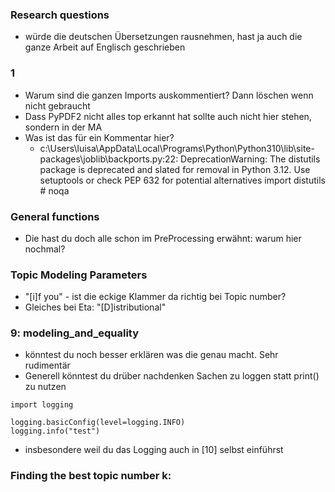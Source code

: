 ### Research questions
- würde die deutschen Übersetzungen rausnehmen, hast ja auch die ganze Arbeit auf Englisch geschrieben

### 1
- Warum sind die ganzen Imports auskommentiert? Dann löschen wenn nicht gebraucht
- Dass PyPDF2 nicht alles top erkannt hat sollte auch nicht hier stehen, sondern in der MA
- Was ist das für ein Kommentar hier?
  - c:\Users\luisa\AppData\Local\Programs\Python\Python310\lib\site-packages\joblib\backports.py:22: DeprecationWarning: The distutils package is deprecated and slated for removal in Python 3.12. Use setuptools or check PEP 632 for potential alternatives
  import distutils  # noqa

### General functions
- Die hast du doch alle schon im PreProcessing erwähnt: warum hier nochmal?

### Topic Modeling Parameters
- "[i]f you" - ist die eckige Klammer da richtig bei Topic number?
- Gleiches bei Eta: "[D]istributional"

### 9: modeling_and_equality
- könntest du noch besser erklären was die genau macht. Sehr rudimentär
- Generell könntest du drüber nachdenken Sachen zu loggen statt print() zu nutzen 

```
import logging

logging.basicConfig(level=logging.INFO)
logging.info("test")
```
- insbesondere weil du das Logging auch in [10] selbst einführst

### Finding the best topic number k:
